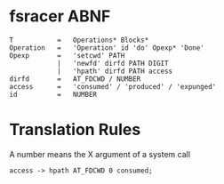 fsracer ABNF
============

```
T           =   Operations* Blocks*
Operation   =   'Operation' id 'do' Opexp* 'Done'
Opexp       =   'setcwd' PATH
            |   'newfd' dirfd PATH DIGIT
            |   'hpath' dirfd PATH access
dirfd       =   AT_FDCWD / NUMBER
access      =   'consumed' / 'produced' / 'expunged'
id          =   NUMBER
```

Translation Rules
=================

A number means the X argument of a system call

```
access -> hpath AT_FDCWD 0 consumed;
```
